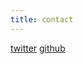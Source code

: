 ```yaml
---
title: contact
---
```


[twitter](https://twitter.com/joshrotenberg)
[github](https://github.com/joshrotenberg)
